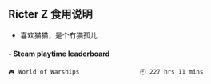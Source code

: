 ## Ricter Z 食用说明
- 喜欢猫猫，是个冇猫孤儿

<!-- steam-box start -->
#### - Steam playtime leaderboard
```text
🎮 World of Warships                 🕘 227 hrs 11 mins
```
<!-- Powered by https://github.com/YouEclipse/steam-box . -->
<!-- steam-box end -->
